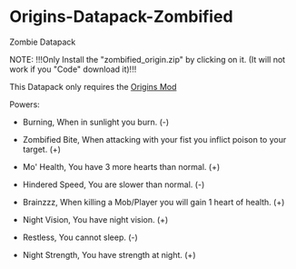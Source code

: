 # Origins-Datapack-Zombified
Zombie Datapack

NOTE: !!!Only Install the "zombified_origin.zip" by clicking on it. (It will not work if you "Code" download it)!!!

This Datapack only requires the [Origins Mod](https://www.curseforge.com/minecraft/mc-mods/origins)

Powers:

- Burning, When in sunlight you burn. (-)

- Zombified Bite, When attacking with your fist you inflict poison to your target. (+)

- Mo' Health, You have 3 more hearts than normal. (+)

- Hindered Speed, You are slower than normal. (-)

- Brainzzz, When killing a Mob/Player you will gain 1 heart of health. (+)

- Night Vision, You have night vision. (+)

- Restless, You cannot sleep. (-)

- Night Strength, You have strength at night. (+)

